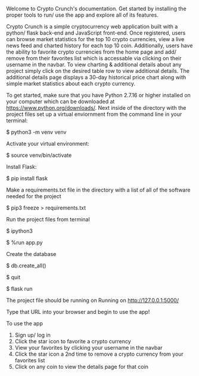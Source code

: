 Welcome to Crypto Crunch's documentation. Get started by installing the proper tools to run/ use the app and explore all of its features. 

Crypto Crunch is a simple cryptocurrency web application built with a python/ flask back-end and JavaScript front-end. Once registered, users can browse market statistics for the top 10 crypto currencies, view a live news feed and charted history for each top 10 coin. Additionally, users have the ability to favorite crypto currencies from the home page and add/ remove from their favorites list which is accessable via clicking on their username in the navbar. To view charting & additional details about any project simply click on the desired table row to view additional details. The additional details page displays a 30-day historical price chart along with simple market statistics about each crypto currency. 

To get started, make sure that you have Python 2.7.16 or higher installed on your computer which can be downloaded at https://www.python.org/downloads/. Next inside of the directory with the project files set up a virtual enviornment from the command line in your terminal:

$ python3 -m venv venv

Activate your virtual environment:

$ source venv/bin/activate

Install Flask: 

$ pip install flask 

Make a requirements.txt file in the directory with a list of all of the software needed for the project

$ pip3 freeze > requirements.txt

Run the project files from terminal 

$ ipython3

$ %run app.py

Create the database

$ db.create_all()

$ quit 

$ flask run

The project file should be running on Running on http://127.0.0.1:5000/

Type that URL into your browser and begin to use the app! 

To use the app 
1. Sign up/ log in
2. Click the star icon to favorite a crypto currency
3. View your favorites by clicking your username in the navbar 
4. Click the star icon a 2nd time to remove a crypto currency from your favorites list 
5. Click on any coin to view the details page for that coin






